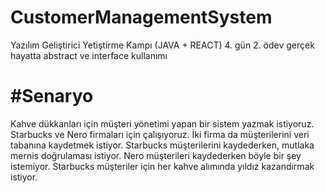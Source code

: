 # CustomerManagementSystem
Yazılım Geliştirici Yetiştirme Kampı (JAVA + REACT) 4. gün 2. ödev gerçek hayatta abstract ve interface kullanımı

# #Senaryo
Kahve dükkanları için müşteri yönetimi yapan bir sistem yazmak istiyoruz. Starbucks ve Nero firmaları için çalışıyoruz.
İki firma da müşterilerini veri tabanına kaydetmek istiyor. Starbucks müşterilerini kaydederken, mutlaka mernis doğrulaması istiyor.
Nero müşterileri kaydederken böyle bir şey istemiyor. Starbucks müşteriler için her kahve alımında yıldız kazandırmak istiyor.
